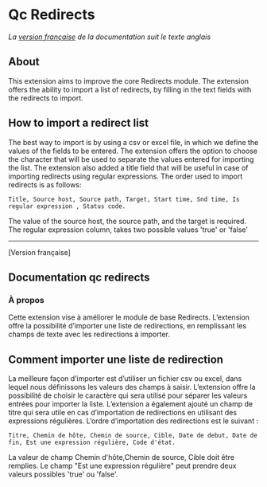 Qc Redirects
==============================================================
*La [version française](#documentation-qc-redirects) de la documentation suit le texte anglais*
## About
This extension aims to improve the core Redirects module.
The extension offers the ability to import a list of redirects, by filling in the text fields with the redirects to import.
## How to import a redirect list
The best way to import is by using a csv or excel file, in which we define the values of the fields to be entered.
The extension offers the option to choose the character that will be used to separate the values entered for importing the list.
The extension also added a title field that will be useful in case of importing redirects using regular expressions.
The order used to import redirects is as follows: 

    Title, Source host, Source path, Target, Start time, Snd time, Is regular expression , Status code. 
The value of the source host, the source path, and the target is required.
The regular expression column, takes two possible values 'true' or 'false'

-----------
[Version française]
## Documentation qc redirects
### À propos
Cette extension vise à améliorer le module de base Redirects.
L’extension offre la possibilité d’importer une liste de redirections, en remplissant les champs de texte avec les redirections à importer.
## Comment importer une liste de redirection
La meilleure façon d’importer est d’utiliser un fichier csv ou excel, dans lequel nous définissons les valeurs des champs à saisir.
L’extension offre la possibilité de choisir le caractère qui sera utilisé pour séparer les valeurs entrées pour importer la liste.
L’extension a également ajouté un champ de titre qui sera utile en cas d’importation de redirections en utilisant des expressions régulières.
L’ordre d’importation des redirections est le suivant :

    Titre, Chemin de hôte, Chemin de source, Cible, Date de debut, Date de fin, Est une expression régulière, Code d'état. 
La valeur de champ Chemin d'hôte,Chemin de source, Cible doit être remplies.
Le champ "Est une expression régulière" peut prendre deux valeurs possibles 'true' ou 'false'.